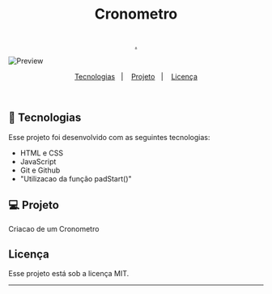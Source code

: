 <h1 align="center"> Cronometro </h1>
<p align="center"> <br/>
<a href="https://github.com/SilvestreL">.</a> <br>

![Preview]([https://user-images.githubusercontent.com/114963243/242606540-7a36c57d-17a3-41cc-8093-ca6519a91c8a.jpeg](https://github.com/SilvestreL/Cronometro/blob/main/preview.png))

</p>

<p align="center">
  <a href="#-tecnologias">Tecnologias</a>&nbsp;&nbsp;&nbsp;|&nbsp;&nbsp;&nbsp;
  <a href="#-projeto">Projeto</a>&nbsp;&nbsp;&nbsp;|&nbsp;&nbsp;&nbsp;
  <a href="#licença">Licença</a>
</p>

<br>

## 🚀 Tecnologias

Esse projeto foi desenvolvido com as seguintes tecnologias:

- HTML e CSS
- JavaScript
- Git e Github
- "Utilizacao da função padStart()"


## 💻 Projeto

Criacao de um Cronometro

## Licença 

Esse projeto está sob a licença MIT.

---
